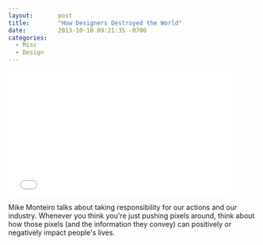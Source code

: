 ```yaml
---
layout:       post
title:        "How Designers Destroyed the World"
date:         2013-10-10 09:21:35 -0700
categories:
  - Misc
  - Design
---
```


<iframe class="embedly-embed" src="//cdn.embedly.com/widgets/media.html?src=https%3A%2F%2Fplayer.vimeo.com%2Fvideo%2F68470326&url=https%3A%2F%2Fvimeo.com%2F68470326&image=http%3A%2F%2Fi.vimeocdn.com%2Fvideo%2F441640247_1280.jpg&key=d815972c91e546edb5d2d02e509f8b1c&type=text%2Fhtml&schema=vimeo" width="450" height="253" scrolling="no" frameborder="0" allowfullscreen></iframe>

Mike Monteiro talks about taking responsibility for our actions and our industry. Whenever you think you're just pushing pixels around, think about how those pixels (and the information they convey) can positively or negatively impact people's lives. ﻿  

 
